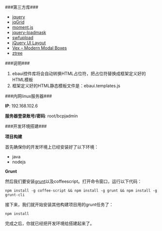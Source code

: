 ###第三方库###

+   [jquery](http://jquery.com/)
+   [jqGrid](http://www.trirand.com/blog/)
+   [moment.js](http://momentjs.com/)
+   [jquery-loadmask](https://code.google.com/p/jquery-loadmask/)
+   [swfupload](https://code.google.com/p/swfupload/)
+   [jQuery UI Layout](http://layout.jquery-dev.net/index.cfm)
+   [Vex – Modern Modal Boxes](https://github.com/HubSpot/vex)
+   [ztree](http://www.ztree.me/v3/main.php)

###说明###

1.  ebaui控件库将会自动转换HTML占位符，把占位符替换成框架定义好的HTML模板
2.  框架定义好的HTML静态模板文件是：ebaui.templates.js

###内网linux服务器###

**IP**: 192.168.102.6

**服务器登录账号/密码**:   root/bcpjadmin

###开发环境搭建###

**项目构建**

首先确保你的开发环境上已经安装好了以下环境：

+   java
+   nodejs

**Grunt**

然后我们要安装[grunt](http://gruntjs.com/)以及coffeescript。打开命令窗口，运行以下代码：

    npm install -g coffee-script && npm install -g grunt && npm install -g grunt-cli

接下来，我们就开始安装其他构建项目用的grunt任务了：

    npm install

完成之后，你就已经把开发环境给搭建起来了。